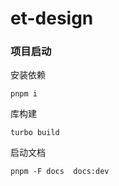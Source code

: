 # et-design
### 项目启动
安装依赖
```
pnpm i
```
库构建
```
turbo build
```
启动文档
```
pnpm -F docs  docs:dev
```
